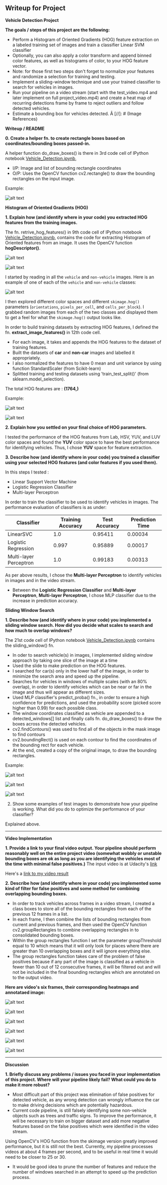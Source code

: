 **Writeup for Project**
---

**Vehicle Detection Project**

**The goals / steps of this project are the following:**

* Perform a Histogram of Oriented Gradients (HOG) feature extraction on a labeled training set of images and train a classifier Linear SVM classifier
* Optionally, you can also apply a color transform and append binned color features, as well as histograms of color, to your HOG feature vector.
* Note: for those first two steps don't forget to normalize your features and randomize a selection for training and testing.
* Implement a sliding-window technique and use your trained classifier to search for vehicles in images.
* Run your pipeline on a video stream (start with the test_video.mp4 and later implement on full project_video.mp4) and create a heat map of recurring detections frame by frame to reject outliers and follow detected vehicles.
* Estimate a bounding box for vehicles detected.
Â
[//]: # (Image References)

[image1]: ./output_images/1.image_with_boxes_out.png "image_with_boxes_out"
[image2]: ./output_images/3.car_and_hog_Out.png "car_and_hog_Out"
[image3]: /output_images/2.car_and_not_a_car_Out.png "car_and_not_a_car_Out"
[image4]: ./output_images/4.non_car_and_hog_Out.png "non_car_and_hog_Out"
[image5]: ./output_images/test1_out.png "test1_out"
[image6]: ./output_images/test2_out.png "test2_out"
[image7]: ./output_images/test3_out.png "test3_out"

[image8]: ./output_video/image_snippets_for_video/testt0.png "vid_images1"
[image9]: ./output_video/image_snippets_for_video/testt7.png "vid_images2"
[image10]: ./output_video/image_snippets_for_video/testt13.png "vid_images3"
[image11]: ./output_video/image_snippets_for_video/testt21.png "vid_images4"
[image12]: ./output_video/image_snippets_for_video/testt25.png "vid_images5"
[image13]: ./output_video/image_snippets_for_video/testt29.png "vid_images6"

[image14]: ./output_images/4.random_car_and_features_plot.png "random_car_and_features_plot4"
[image15]: ./output_images/5.random_car_and_features_plot.png "random_car_and_features_plot5"





**Writeup / README**

**0. Create a helper fn. to create rectangle boxes based on coordinates/bounding boxes passed-in.**

A helper function do_draw_boxes() is there in 3rd code cell of IPython notebook [Vehicle_Detection.ipynb](Vehicle_Detection.ipynb),

- I/P: Image and list of bounding rectangle coordinates
- O/P: Uses the OpenCV function cv2.rectangle() to draw the bounding rectangles on the input image.

Example:

![alt text][image1]

**Histogram of Oriented Gradients (HOG)**

**1. Explain how (and identify where in your code) you extracted HOG features from the training images.**

The fn. retrive_hog_features() in 9th code cell of IPython notebook [Vehicle_Detection.ipynb](Vehicle_Detection.ipynb), contains the code for extracting Histogram of Oriented features from an image. It uses the OpenCV function **hogDescriptor()**.

![alt text][image2]

![alt text][image4]

I started by reading in all the `vehicle` and `non-vehicle` images.  Here is an example of one of each of the `vehicle` and `non-vehicle` classes:

 ![alt text][image3]  


I then explored different color spaces and different `skimage.hog()` parameters (`orientations`, `pixels_per_cell`, and `cells_per_block`).  I grabbed random images from each of the two classes and displayed them to get a feel for what the `skimage.hog()` output looks like.

In order to build training datasets by extracting HOG features, I defined the fn. **extract_image_features()** in 12th code cell.
- For each image, it takes and appends the HOG features to the dataset of training features.
- Built the datasets of **car** and **non-car** images and labelled it appropriately.
- I also normalized the features to have 0 mean and unit variance by using function StandardScaler (from Scikit-learn)
- Splitted training and testing datasets using 'train_test_split()' (from sklearn.model_selection).  

The total HOG features are :  **(1764,)**

Example:

![alt text][image14]

![alt text][image15]

**2. Explain how you settled on your final choice of HOG parameters.**

I tested the performance of the HOG features from Lab, HSV, YUV, and LUV color spaces and found the **YUV** color space to have the best performance for identifying vehicles. Thus, I chose **YUV** space for feature extraction.

**3. Describe how (and identify where in your code) you trained a classifier using your selected HOG features (and color features if you used them).**

In this steps I tested :
- Linear Support Vector Machine
- Logistic Regression Classifier
- Multi-layer Perceptron



In order to train the classifier to be used to identify vehicles in images. The performance evaluation of classifiers is as under:

| Classifier  | Training Accuracy  | Test Accuracy  | Prediction Time  |
|---|---|---|---|
|  LinearSVC |     1.0 | 0.95411  |  0.00034 |
|  Logistic Regression |   0.997|  0.95889 |  0.00017 |
|  Multi-layer Perceptron |  1.0 |     0.99183 |   0.00313|


As per above results, I chose the **Multi-layer Perceptron** to identify vehicles in images and in the video stream.
- Between the **Logistic Regression Classifier** and  **Multi-layer Perceptron**, **Multi-layer Perceptron**, I chose MLP classifier due to the increase in prediction accuracy.

**Sliding Window Search**

**1. Describe how (and identify where in your code) you implemented a sliding window search.  How did you decide what scales to search and how much to overlap windows?**

The 21st code cell of IPython notebook [Vehicle_Detection.ipynb](Vehicle_Detection.ipynb) contains the sliding_window() fn.

* In oder to search vehicle(s) in images, I implemented sliding window approach by taking one slice of the image at a time
* Used the slide to make prediction on the HOG features.
* I searched for car(s) only in the lower half of the image, in order to minimize the search area and speed up the pipeline.
* Searches for vehicles in windows of multiple scales (with an 80% overlap), in order to identify vehicles which can be near or far in the image and thus will appear as different sizes.
* Used MLP classifier's  predict_proba() fn., in order to ensure a high confidence for predictions, and used the probability score (picked score higher than 0.99) for each possible class.
* The window coordinates classified as vehicle are appended to a detected_windows[] list and finally calls fn. do_draw_boxes() to draw the boxes across the detected vehicles.
* cv2.findContours() was used to find all of the objects in the mask image to find contours
* cv2.boundingRect() is used on each contour to find the coordinates of the bounding rect for each vehicle.
* At the end, created a copy of the original image, to draw the bounding rectangles.

Example:


![alt text][image5]

![alt text][image6]

![alt text][image7]

2. Show some examples of test images to demonstrate how your pipeline is working.  What did you do to optimize the performance of your classifier?

Explained above.

---

**Video Implementation**

**1. Provide a link to your final video output.  Your pipeline should perform reasonably well on the entire project video (somewhat wobbly or unstable bounding boxes are ok as long as you are identifying the vehicles most of the time with minimal false positives.)**
The input video is at Udacity's  [link](https://github.com/udacity/CarND-Vehicle-Detection/blob/master/project_video.mp4)

Here's a [link to my video result](https://youtu.be/HZuQu8NQnHo)


**2. Describe how (and identify where in your code) you implemented some kind of filter for false positives and some method for combining overlapping bounding boxes.**

- In order to track vehicles across frames in a video stream, I created a class boxes to store all of the bounding rectangles from each of the previous 12 frames in a list.
- In each frame, I then combine the lists of bounding rectangles from current and previous frames, and then used the OpenCV function cv2.groupRectangles to combine overlapping rectangles in to consolidated bounding boxes.
- Within the group rectangles function I set the parameter groupThreshold equal to 10 which means that it will only look for places where there are greater than 10 overlapping boxes and it will ignore everything else.
- The group rectangles function takes care of the problem of false positives because if any part of the image is classified as a vehicle in fewer than 10 out of 12 consecutive frames, it will be filtered out and will not be included in the final bounding rectangles which are annotated on to the output video.


**Here are video's six frames, their corresponding heatmaps and annotataed image:**

![alt text][image8]

![alt text][image9]

![alt text][image10]

![alt text][image11]

![alt text][image12]

![alt text][image13]


---

**Discussion**

**1. Briefly discuss any problems / issues you faced in your implementation of this project.  Where will your pipeline likely fail?  What could you do to make it more robust?**

* Most difficult part of this project was elimination of false positives for detected vehicle, as any wrong detection can wrongly influence the car to make driving decisions which are potentially hazardous.
* Current code pipeline, is still falsely identifying some non-vehicle objects such as trees and traffic signs. To improve the performance, it will be necessary to train on bigger dataset and add more negative features based on the false positives which were identified in the video stream.

Using OpenCV's HOG function from the skimage version greatly improved performance, but it is still not the best. Currently, my pipeline processes videos at about 4 frames per second, and to be useful in real time it would need to be closer to 25 or 30.
 * It would be good idea to prune the number of features and reduce the number of windows searched in an attempt to speed up the prediction process.
